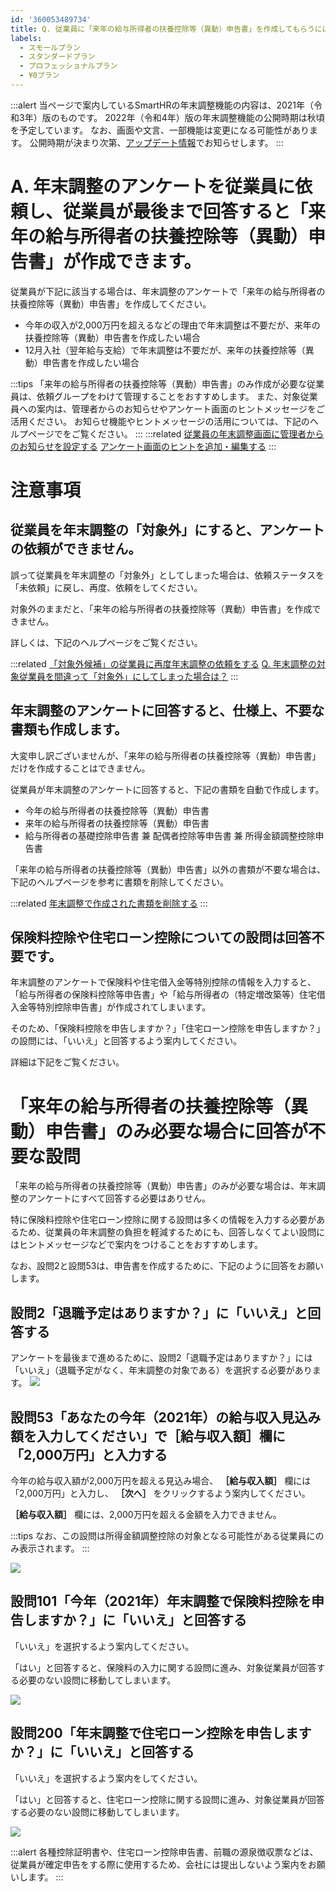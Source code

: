 ```yaml
---
id: '360053489734'
title: Q. 従業員に「来年の給与所得者の扶養控除等（異動）申告書」を作成してもらうには？
labels:
  - スモールプラン
  - スタンダードプラン
  - プロフェッショナルプラン
  - ¥0プラン
---
```

:::alert
当ページで案内しているSmartHRの年末調整機能の内容は、2021年（令和3年）版のものです。
2022年（令和4年）版の年末調整機能の公開時期は秋頃を予定しています。
なお、画面や文言、一部機能は変更になる可能性があります。
公開時期が決まり次第、[アップデート情報](https://smarthr.jp/update)でお知らせします。
:::

# A. 年末調整のアンケートを従業員に依頼し、従業員が最後まで回答すると「来年の給与所得者の扶養控除等（異動）申告書」が作成できます。

従業員が下記に該当する場合は、年末調整のアンケートで「来年の給与所得者の扶養控除等（異動）申告書」を作成してください。

- 今年の収入が2,000万円を超えるなどの理由で年末調整は不要だが、来年の扶養控除等（異動）申告書を作成したい場合
- 12月入社（翌年給与支給）で年末調整は不要だが、来年の扶養控除等（異動）申告書を作成したい場合

:::tips
「来年の給与所得者の扶養控除等（異動）申告書」のみ作成が必要な従業員は、依頼グループをわけて管理することをおすすめします。
また、対象従業員への案内は、管理者からのお知らせやアンケート画面のヒントメッセージをご活用ください。
お知らせ機能やヒントメッセージの活用については、下記のヘルプページでをご覧ください。
:::
:::related
[従業員の年末調整画面に管理者からのお知らせを設定する](https://knowledge.smarthr.jp/hc/ja/articles/360053347974)
[アンケート画面のヒントを追加・編集する](https://knowledge.smarthr.jp/hc/ja/articles/360034870854)
:::

# 注意事項

## 従業員を年末調整の「対象外」にすると、アンケートの依頼ができません。

誤って従業員を年末調整の「対象外」としてしまった場合は、依頼ステータスを「未依頼」に戻し、再度、依頼をしてください。

対象外のままだと、「来年の給与所得者の扶養控除等（異動）申告書」を作成できません。

詳しくは、下記のヘルプページをご覧ください。

:::related
[「対象外候補」の従業員に再度年末調整の依頼をする](https://knowledge.smarthr.jp/hc/ja/articles/360034870754)
[Q. 年末調整の対象従業員を間違って「対象外」にしてしまった場合は？](https://knowledge.smarthr.jp/hc/ja/articles/360058085913)
:::

## 年末調整のアンケートに回答すると、仕様上、不要な書類も作成します。

大変申し訳ございませんが、「来年の給与所得者の扶養控除等（異動）申告書」だけを作成することはできません。

従業員が年末調整のアンケートに回答すると、下記の書類を自動で作成します。

- 今年の給与所得者の扶養控除等（異動）申告書
- 来年の給与所得者の扶養控除等（異動）申告書
- 給与所得者の基礎控除申告書 兼 配偶者控除等申告書 兼 所得金額調整控除申告書

「来年の給与所得者の扶養控除等（異動）申告書」以外の書類が不要な場合は、下記のヘルプページを参考に書類を削除してください。

:::related
[年末調整で作成された書類を削除する](https://knowledge.smarthr.jp/hc/ja/articles/360040698513)
:::

## 保険料控除や住宅ローン控除についての設問は回答不要です。

年末調整のアンケートで保険料や住宅借入金等特別控除の情報を入力すると、「給与所得者の保険料控除等申告書」や「給与所得者の（特定増改築等）住宅借入金等特別控除申告書」が作成されてしまいます。

そのため、「保険料控除を申告しますか？」「住宅ローン控除を申告しますか？」の設問には、「いいえ」と回答するよう案内してください。

詳細は下記をご覧ください。

# 「来年の給与所得者の扶養控除等（異動）申告書」のみ必要な場合に回答が不要な設問

「来年の給与所得者の扶養控除等（異動）申告書」のみが必要な場合は、年末調整のアンケートにすべて回答する必要はありせん。

特に保険料控除や住宅ローン控除に関する設問は多くの情報を入力する必要があるため、従業員の年末調整の負担を軽減するためにも、回答しなくてよい設問にはヒントメッセージなどで案内をつけることをおすすめします。

なお、設問2と設問53は、申告書を作成するために、下記のように回答をお願いします。

## 設問2「退職予定はありますか？」に「いいえ」と回答する

アンケートを最後まで進めるために、設問2「退職予定はありますか？」には「いいえ」（退職予定がなく、年末調整の対象である）を選択する必要があります。
![](./00________SmartHR____________.png)

## 設問53「あなたの今年（2021年）の給与収入見込み額を入力してください」で［給与収入額］欄に「2,000万円」と入力する

今年の給与収入額が2,000万円を超える見込み場合、 **［給与収入額］** 欄には「2,000万円」と入力し、 **［次へ］** をクリックするよう案内してください。

 **［給与収入額］** 欄には、2,000万円を超える金額を入力できません。

:::tips
なお、この設問は所得金額調整控除の対象となる可能性がある従業員にのみ表示されます。
:::

![](./01________SmartHR____________.png)

## 設問101「今年（2021年）年末調整で保険料控除を申告しますか？」に「いいえ」と回答する

「いいえ」を選択するよう案内してください。

「はい」と回答すると、保険料の入力に関する設問に進み、対象従業員が回答する必要のない設問に移動してしまいます。

![](./02________SmartHR____________.png)

## 設問200「年末調整で住宅ローン控除を申告しますか？」に「いいえ」と回答する

「いいえ」を選択するよう案内をしてください。

「はい」と回答すると、住宅ローン控除に関する設問に進み、対象従業員が回答する必要のない設問に移動してしまいます。

![](./03________SmartHR____________.png)

:::alert
各種控除証明書や、住宅ローン控除申告書、前職の源泉徴収票などは、従業員が確定申告をする際に使用するため、会社には提出しないよう案内をお願いします。
:::
